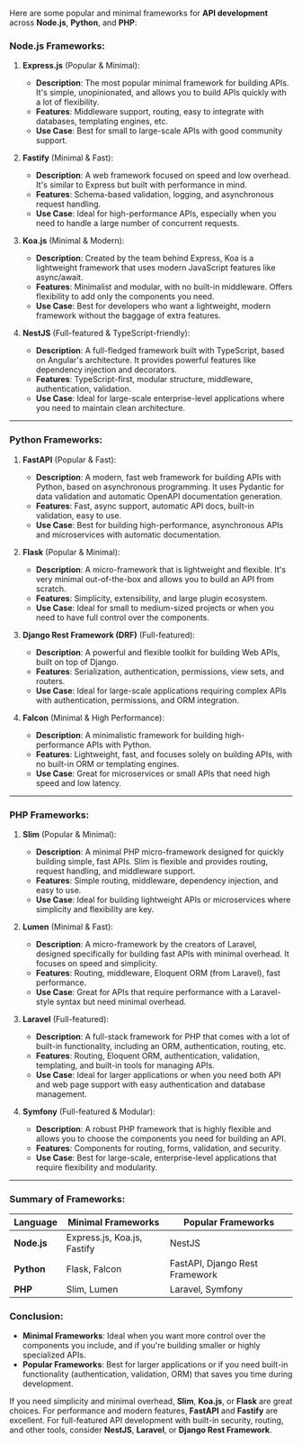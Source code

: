 Here are some popular and minimal frameworks for **API development** across **Node.js**, **Python**, and **PHP**:

### **Node.js Frameworks**:

1. **Express.js** (Popular & Minimal):
   - **Description**: The most popular minimal framework for building APIs. It's simple, unopinionated, and allows you to build APIs quickly with a lot of flexibility.
   - **Features**: Middleware support, routing, easy to integrate with databases, templating engines, etc.
   - **Use Case**: Best for small to large-scale APIs with good community support.
2. **Fastify** (Minimal & Fast):

   - **Description**: A web framework focused on speed and low overhead. It's similar to Express but built with performance in mind.
   - **Features**: Schema-based validation, logging, and asynchronous request handling.
   - **Use Case**: Ideal for high-performance APIs, especially when you need to handle a large number of concurrent requests.

3. **Koa.js** (Minimal & Modern):

   - **Description**: Created by the team behind Express, Koa is a lightweight framework that uses modern JavaScript features like async/await.
   - **Features**: Minimalist and modular, with no built-in middleware. Offers flexibility to add only the components you need.
   - **Use Case**: Best for developers who want a lightweight, modern framework without the baggage of extra features.

4. **NestJS** (Full-featured & TypeScript-friendly):
   - **Description**: A full-fledged framework built with TypeScript, based on Angular's architecture. It provides powerful features like dependency injection and decorators.
   - **Features**: TypeScript-first, modular structure, middleware, authentication, validation.
   - **Use Case**: Ideal for large-scale enterprise-level applications where you need to maintain clean architecture.

---

### **Python Frameworks**:

1. **FastAPI** (Popular & Fast):

   - **Description**: A modern, fast web framework for building APIs with Python, based on asynchronous programming. It uses Pydantic for data validation and automatic OpenAPI documentation generation.
   - **Features**: Fast, async support, automatic API docs, built-in validation, easy to use.
   - **Use Case**: Best for building high-performance, asynchronous APIs and microservices with automatic documentation.

2. **Flask** (Popular & Minimal):

   - **Description**: A micro-framework that is lightweight and flexible. It's very minimal out-of-the-box and allows you to build an API from scratch.
   - **Features**: Simplicity, extensibility, and large plugin ecosystem.
   - **Use Case**: Ideal for small to medium-sized projects or when you need to have full control over the components.

3. **Django Rest Framework (DRF)** (Full-featured):

   - **Description**: A powerful and flexible toolkit for building Web APIs, built on top of Django.
   - **Features**: Serialization, authentication, permissions, view sets, and routers.
   - **Use Case**: Ideal for large-scale applications requiring complex APIs with authentication, permissions, and ORM integration.

4. **Falcon** (Minimal & High Performance):
   - **Description**: A minimalistic framework for building high-performance APIs with Python.
   - **Features**: Lightweight, fast, and focuses solely on building APIs, with no built-in ORM or templating engines.
   - **Use Case**: Great for microservices or small APIs that need high speed and low latency.

---

### **PHP Frameworks**:

1. **Slim** (Popular & Minimal):

   - **Description**: A minimal PHP micro-framework designed for quickly building simple, fast APIs. Slim is flexible and provides routing, request handling, and middleware support.
   - **Features**: Simple routing, middleware, dependency injection, and easy to use.
   - **Use Case**: Ideal for building lightweight APIs or microservices where simplicity and flexibility are key.

2. **Lumen** (Minimal & Fast):

   - **Description**: A micro-framework by the creators of Laravel, designed specifically for building fast APIs with minimal overhead. It focuses on speed and simplicity.
   - **Features**: Routing, middleware, Eloquent ORM (from Laravel), fast performance.
   - **Use Case**: Great for APIs that require performance with a Laravel-style syntax but need minimal overhead.

3. **Laravel** (Full-featured):

   - **Description**: A full-stack framework for PHP that comes with a lot of built-in functionality, including an ORM, authentication, routing, etc.
   - **Features**: Routing, Eloquent ORM, authentication, validation, templating, and built-in tools for managing APIs.
   - **Use Case**: Ideal for larger applications or when you need both API and web page support with easy authentication and database management.

4. **Symfony** (Full-featured & Modular):
   - **Description**: A robust PHP framework that is highly flexible and allows you to choose the components you need for building an API.
   - **Features**: Components for routing, forms, validation, and security.
   - **Use Case**: Best for large-scale, enterprise-level applications that require flexibility and modularity.

---

### Summary of Frameworks:

| **Language** | **Minimal Frameworks**      | **Popular Frameworks**         |
| ------------ | --------------------------- | ------------------------------ |
| **Node.js**  | Express.js, Koa.js, Fastify | NestJS                         |
| **Python**   | Flask, Falcon               | FastAPI, Django Rest Framework |
| **PHP**      | Slim, Lumen                 | Laravel, Symfony               |

### Conclusion:

- **Minimal Frameworks**: Ideal when you want more control over the components you include, and if you're building smaller or highly specialized APIs.
- **Popular Frameworks**: Best for larger applications or if you need built-in functionality (authentication, validation, ORM) that saves you time during development.

If you need simplicity and minimal overhead, **Slim**, **Koa.js**, or **Flask** are great choices. For performance and modern features, **FastAPI** and **Fastify** are excellent. For full-featured API development with built-in security, routing, and other tools, consider **NestJS**, **Laravel**, or **Django Rest Framework**.
